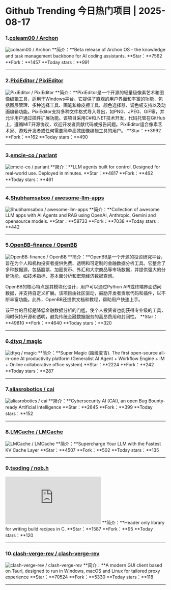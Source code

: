 # Github Trending 今日热门项目 | 2025-08-17
### 1.[coleam00 / Archon](https://github.com/coleam00/Archon)

![coleam00 / Archon](https://opengraph.githubassets.com/7f1fe0d4a1beb3d84676ca38b654e20bf3c20b7284040adeb3db31c1b3e63e51/coleam00/Archon)
**简介：**Beta release of Archon OS - the knowledge and task management backbone for AI coding assistants.
**Star：**7562
**Fork：**1457
**Today stars：**991

---

### 2.[PixiEditor / PixiEditor](https://github.com/PixiEditor/PixiEditor)

![PixiEditor / PixiEditor](https://repository-images.githubusercontent.com/152307081/66c3bc0b-ba35-4ae8-beb6-d50d054262a9)
**简介：**PixiEditor是一个开源的轻量级像素艺术和图像编辑工具，适用于Windows平台。它提供了直观的用户界面和丰富的功能，包括图层管理、多种选择工具、画笔和橡皮擦工具、颜色选择器、调色板支持以及动画编辑功能。PixiEditor支持多种文件格式导入导出，如PNG、JPEG、GIF等，并允许用户通过插件扩展功能。该项目采用C#和.NET技术开发，代码托管在GitHub上，遵循MIT开源协议，欢迎开发者贡献代码或报告问题。PixiEditor适合像素艺术家、游戏开发者或任何需要简单高效图像编辑工具的用户。
**Star：**3992
**Fork：**162
**Today stars：**490

---

### 3.[emcie-co / parlant](https://github.com/emcie-co/parlant)

![emcie-co / parlant](https://opengraph.githubassets.com/9798073ebac08f7d4cf1dff529bae23d65aa313eca0922d6af8930f6a7b0ed07/emcie-co/parlant)
**简介：**LLM agents built for control. Designed for real-world use. Deployed in minutes.
**Star：**4817
**Fork：**462
**Today stars：**461

---

### 4.[Shubhamsaboo / awesome-llm-apps](https://github.com/Shubhamsaboo/awesome-llm-apps)

![Shubhamsaboo / awesome-llm-apps](https://opengraph.githubassets.com/aa825b52c8c66d31d0be3f560306d4d07a6df411e31d74d7181b2827d70d1cdb/Shubhamsaboo/awesome-llm-apps)
**简介：**Collection of awesome LLM apps with AI Agents and RAG using OpenAI, Anthropic, Gemini and opensource models.
**Star：**58733
**Fork：**7038
**Today stars：**442

---

### 5.[OpenBB-finance / OpenBB](https://github.com/OpenBB-finance/OpenBB)

![OpenBB-finance / OpenBB](https://repository-images.githubusercontent.com/323048702/4659bbdb-ae11-4f51-8a16-860fa9dfc551)
**简介：**OpenBB是一个开源的投资研究平台，旨在为个人和机构投资者提供免费、透明和可定制的金融数据分析工具。它整合了多种数据源，包括股票、加密货币、外汇和大宗商品等市场数据，并提供强大的分析功能，如技术指标、基本面分析和宏观经济数据查询。  

OpenBB的核心特点是其模块化设计，用户可以通过Python API或终端界面访问数据，并支持自定义扩展。该项目由社区驱动，鼓励开发者贡献代码和插件，以不断丰富功能。此外，OpenBB还提供文档和教程，帮助用户快速上手。  

该平台的目标是降低金融数据分析的门槛，使个人投资者也能获得专业级的工具，同时保持开源和透明，避免传统金融数据服务的高昂费用和封闭性。
**Star：**49810
**Fork：**4640
**Today stars：**320

---

### 6.[dtyq / magic](https://github.com/dtyq/magic)

![dtyq / magic](https://opengraph.githubassets.com/0f4b1cbcd4e301dccb38309101d26a200ff3219901bc1c1b125f26bec00275d8/dtyq/magic)
**简介：**Super Magic (超级麦吉). The first open-source all-in-one AI productivity platform (Generalist AI Agent + Workflow Engine + IM + Online collaborative office system)
**Star：**2224
**Fork：**242
**Today stars：**287

---

### 7.[aliasrobotics / cai](https://github.com/aliasrobotics/cai)

![aliasrobotics / cai](https://opengraph.githubassets.com/6a15a3a12e63f6ebd761d8eb57c75d5a07d22c49eabb3d6ea1847a0b20144db1/aliasrobotics/cai)
**简介：**Cybersecurity AI (CAI), an open Bug Bounty-ready Artificial Intelligence
**Star：**2645
**Fork：**399
**Today stars：**152

---

### 8.[LMCache / LMCache](https://github.com/LMCache/LMCache)

![LMCache / LMCache](https://opengraph.githubassets.com/87826adfdb87d2733adcfefcb238eeb45adf11909a20a91ac0ba66b658c7cdab/LMCache/LMCache)
**简介：**Supercharge Your LLM with the Fastest KV Cache Layer
**Star：**4507
**Fork：**502
**Today stars：**135

---

### 9.[tsoding / nob.h](https://github.com/tsoding/nob.h)

![tsoding / nob.h](https://opengraph.githubassets.com/3931f196fa1179f432e28dddffdab1d3711d09c04d9c3af3da0948fdce71cbb4/tsoding/nob.h)
**简介：**Header only library for writing build recipes in C.
**Star：**1587
**Fork：**95
**Today stars：**120

---

### 10.[clash-verge-rev / clash-verge-rev](https://github.com/clash-verge-rev/clash-verge-rev)

![clash-verge-rev / clash-verge-rev](https://opengraph.githubassets.com/f1eda78cee5b2ec53377ae92e3ae61b9ba34ce382592955630483e5d23da224c/clash-verge-rev/clash-verge-rev)
**简介：**A modern GUI client based on Tauri, designed to run in Windows, macOS and Linux for tailored proxy experience
**Star：**70524
**Fork：**5330
**Today stars：**118

---

